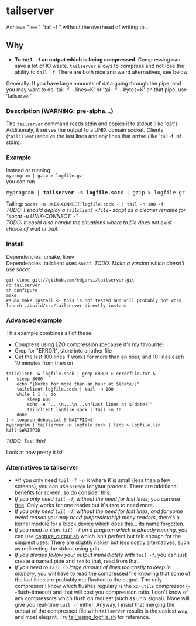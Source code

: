 tailserver
==========

Achieve "tee <file>" "tail -f <file>" without the overhead of writing to <file>.

## Why
* **To `tail -f` an output which is being compressed**.
Compressing can save a lot of IO waste. `tailserver` allows to compress and not lose the ability to `tail -f`.
There are both nice and weird alternatives, see below.

Generally: If you have large amounts of data going through the pipe, and you may want to do 
'tail -f --lines=K' or 'tail -f --bytes=K' on that pipe, use 'tailserver'.

### Description (WARNING: pre-alpha...)
The `tailserver` command reads stdin and copies it to stdout (like 'cat').  
Additionaly, it serves the output to a UNIX domain socket. Clients (`tailclient`) receive the last lines
and any lines that arrive (like 'tail -f' of stdin).

### Example
Instead or running  
`myprogram | gzip > logfile.gz`  
you can run  
<pre>myprogram | <b>tailserver -s logfile.sock</b> | gzip > logfile.gz</pre>

Tailing:
`socat -u UNIX-CONNECT:logfile.sock - | tail -n 100 -f`  
*TODO: I should deploy a `tailclient <file>` script as a cleaner rename for "socat -u UNIX-CONNECT:<file> -"*  
*TODO: It could also handle the situations where to file does not exist - choice of wait or bail.*  

### Install
Dependencies: cmake, libev  
Dependencies: tailclient uses `socat`. *TODO: Make a version which doesn't use socat.* 
```
git clone git://github.com/edgarsi/tailserver.git
cd tailserver
sh configure
make
#sudo make install <- this is not tested and will probably not work. launch ./build/src/tailserver directly instead
```

### Advanced example 
This example combines all of these:
* Compress using LZO compression (because it's my favourite)
* Grep for "ERROR", store into another file
* Get the last 100 lines if works for more than an hour, and 10 lines each 10 minutes from then on 

```
tailclient -w logfile.sock | grep ERROR > errorfile.txt &
{	sleep 3600
	echo "[Works for more than an hour at $(date)]"
	tailclient logfile.sock | tail -n 100
	while [ 1 ]; do
		sleep 600
		echo -e "...\n...\n...\n[Last lines at $(date)]"
		tailclient logfile.sock | tail -n 10
	done
} > longrun_debug.txt & WAITPID=$!
myprogram | tailserver -w logfile.sock | lzop > logfile.lzo
kill $WAITPID
```
*TODO: Test this!*

Look at how pretty it is!

### Alternatives to tailserver
* *If you only need `tail -f -n K` where K is small (less than a few screens), you can use `screen` for your process.
	There are additional benefits for screen, so do consider this.
* *If you only need `tail -f`, without the need for last lines*, 
	you can use [ftee](http://stackoverflow.com/questions/7360473/linux-non-blocking-fifo-on-demand-logging). 
	Only works for one reader but it's rare to need more.
* *If you only need `tail -f`, without the need for last lines, and for some weird reason you may need (unpredictably) 
	many readers*, 
	there's a kernel module for a block device which does this... its name forgotten.
* *If you need to start `tail -f` on a program which is already running*, 
	you can use [capture_output.sh](capture_output.sh) which isn't perfect but fair enough for the simplest uses.
	There are slightly riskier but less costly alternatives, such as redirecting the stdout using gdb.
* *If you always follow your output _immediately_ with `tail -f`*, 
	you can just create a named pipe and `tee` to that, read from that.
* *If you need to `tail -n` large amount of lines too costly to keep in memory*,
	you will have to read the compressed file knowing that some of the last lines are probably not flushed to the output. 
	The only compressor I know which flushes regulary is the `xz-utils` compressor (--flush-timeout) and that will cost you compression ratio. 
	I don't know of any compressors which flush on request (such as unix signal). None will give you real-time `tail -f` either. 
	Anyway, I insist that merging the output of the compressed file with `tailserver` results is the easiest way, and most elegant.
	Try [tail_using_logfile.sh](tail_using_logfile.sh) for reference.




